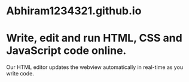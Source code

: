 # Abhiram1234321.github.io
<!-- 
Online HTML, CSS and JavaScript editor to run code online.
-->
<!DOCTYPE html>
<html lang="en">

<head>
  <meta charset="UTF-8" />
  <meta name="viewport" content="width=device-width, initial-scale=1.0" />
  <link rel="stylesheet" href="style.css" />
  <title>Browser</title>
</head>

<body>
  <h1>
    Write, edit and run HTML, CSS and JavaScript code online.
  </h1>
  <p>
    Our HTML editor updates the webview automatically in real-time as you write code.
  </p>
  <script src="script.js"></script>
</body>

</html>
